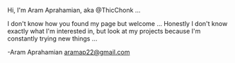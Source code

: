 Hi, I'm Aram Aprahamian, aka @ThicChonk ...

I don't know how you found my page but welcome ...
Honestly I don't know exactly what I'm interested in, but look at my projects because I'm constantly trying new things ...

-Aram Aprahamian
aramap22@gmail.com
